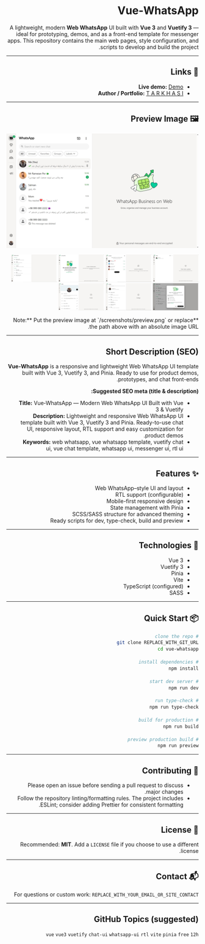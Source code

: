 <div dir="rtl" style="direction: rtl; text-align: right;">

# Vue‑WhatsApp

A lightweight, modern **Web WhatsApp** UI built with **Vue 3** and **Vuetify 3** — ideal for prototyping, demos, and as
a front-end template for messenger apps. This repository contains the main web pages, style configuration, and scripts
to develop and build the project.

---

## 🔗 Links

* **Live demo:** [Demo](https://tarkhasi.github.io/vue-whatsapp/)
* **Author / Portfolio:** [T A R K H A S I](https://tarkhasi.ir)

---

## 🖼️ Preview Image

![UI Preview](/screenshots/preview-1.JPG)
<p float="left">
  <img src="/screenshots/screenshot-1.JPG" width="120" alt="Vue WhatsApp Free" />
  <img src="/screenshots/screenshot-2.JPG" width="120" alt="Vue WhatsApp Free" />
  <img src="/screenshots/screenshot-3.JPG" width="120" alt="Vue WhatsApp Free" />
  <img src="/screenshots/screenshot-4.JPG" width="120" alt="Vue WhatsApp Free" />
  <img src="/screenshots/screenshot-5.JPG" width="120" alt="Vue WhatsApp Free" />
  <img src="/screenshots/screenshot-6.JPG" width="120" alt="Vue WhatsApp Free" />
  <img src="/screenshots/screenshot-7.JPG" width="120" alt="Vue WhatsApp Free" />
</p>
**Note:** Put the preview image at `/screenshots/preview.png` or replace the path above with an absolute image URL.

---

## Short Description (SEO)

**Vue‑WhatsApp** is a responsive and lightweight Web WhatsApp UI template built with Vue 3, Vuetify 3, and Pinia. Ready
to use for product demos, prototypes, and chat front-ends.

**Suggested SEO meta (title & description):**

* **Title:** Vue‑WhatsApp — Modern Web WhatsApp UI Built with Vue 3 & Vuetify
* **Description:** Lightweight and responsive Web WhatsApp UI template built with Vue 3, Vuetify 3 and Pinia.
  Ready-to-use chat UI, responsive layout, RTL support and easy customization for product demos.
* **Keywords:** web whatsapp, vue whatsapp template, vuetify chat ui, vue chat template, whatsapp ui, messenger ui, rtl
  ui

---

## ✨ Features

* Web WhatsApp–style UI and layout
* RTL support (configurable)
* Mobile-first responsive design
* State management with Pinia
* SCSS/SASS structure for advanced theming
* Ready scripts for dev, type-check, build and preview

---

## 🧰 Technologies

* Vue 3
* Vuetify 3
* Pinia
* Vite
* TypeScript (configured)
* SASS

---

## 📦 Quick Start

```bash
# clone the repo
git clone REPLACE_WITH_GIT_URL
cd vue-whatsapp

# install dependencies
npm install

# start dev server
npm run dev

# run type-check
npm run type-check

# build for production
npm run build

# preview production build
npm run preview
```

  
---

## 🤝 Contributing

* Please open an issue before sending a pull request to discuss major changes.
* Follow the repository linting/formatting rules. The project includes ESLint; consider adding Prettier for consistent
  formatting.

---

## 🧾 License

Recommended: **MIT**. Add a `LICENSE` file if you choose to use a different license.

---

## 📬 Contact

For questions or custom work: `REPLACE_WITH_YOUR_EMAIL_OR_SITE_CONTACT`

---

## GitHub Topics (suggested)

`vue` `vue3` `vuetify` `chat-ui` `whatsapp-ui` `rtl` `vite` `pinia` `free` `12h`
 